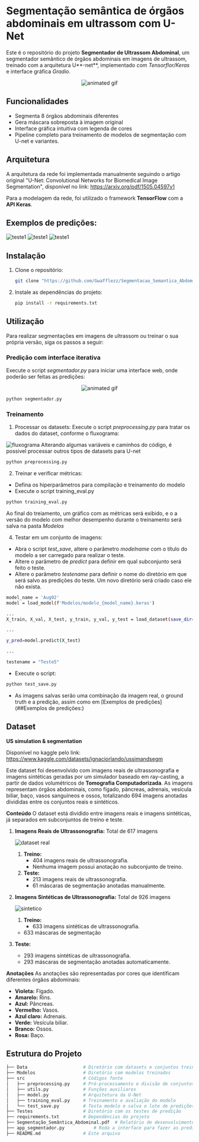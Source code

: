 
# Segmentação semântica de órgãos abdominais em ultrassom com U-Net
Este é o repositório do projeto **Segmentador de Ultrassom Abdominal**, um segmentador semântico de órgãos abdominais em imagens de ultrassom, treinado com a arquitetura U**-net**, implementado com *Tensorflor/Keras* e interface gráfica *Gradio*.

<p align="center">
  <img src="Src/Imgs/interface.gif" alt="animated gif">
</p>

## Funcionalidades
- Segmenta 8 órgãos abdominais diferentes
- Gera máscara sobreposta à imagem original
- Interface gráfica intuitiva com legenda de cores
- Pipeline completo para treinamento de modelos de segmentação com U-net e variantes.

## Arquitetura
A arquitetura da rede foi implementada manualmente seguindo o artigo original "U-Net: Convolutional Networks for Biomedical Image Segmentation", disponível no link: https://arxiv.org/pdf/1505.04597v1 

Para a modelagem da rede, foi utilizado o framework **TensorFlow** com a **API Keras**.

## Exemplos de predições: 

![teste1](Src/Imgs/pred2-11.png)
![teste1](Src/Imgs/plot_35.png)
![teste1](Src/Imgs/plot_14.png)

## Instalação

1. Clone o repositório:
    ```bash
    git clone "https://github.com/Gwafflezz/Segmentacao_Semantica_Abdominal"

    ```

2. Instale as dependências do projeto:

    ```bash
    pip install -r requirements.txt
    ```


## Utilização
Para realizar segmentações em imagens de ultrassom ou treinar o sua própria versão, siga os passos a seguir:


### Predição com interface iterativa
Execute o script *segmentador.py* para iniciar uma interface web, onde poderão ser feitas as predições:
<p align="center">
  <img src="Src/Imgs/interface.gif" alt="animated gif">
</p>

```bash
python segmentador.py
```

### Treinamento

1. Processar os datasets:
Execute o script *preprocessing.py* para tratar os dados do dataset, conforme o fluxograma:

![fluxograma](Src/Imgs/PreProcessamento_Fluxograma4.png)
Alterando algumas variáveis e caminhos do código, é possivel processar outros tipos de datasets para U-net

```bash
python preprocessing.py
```

2. Treinar e verificar métricas:
- Defina os hiperparâmetros para compilação e treinamento do modelo
- Execute o script training_eval.py 

```bash
python training_eval.py
```
Ao final do treiamento, um gráfico com as métricas será exibido, e o a versão do modelo com melhor desempenho durante o treinamento será salva na pasta *Modelos*

4. Testar em um conjunto de imagens:
- Abra o script *test_save*, altere o parâmetro *modelname* com o título do modelo a ser carregado para realizar o teste.
- Altere o parâmetro de *predict* para definir em qual subconjunto será feito o teste.
- Altere o parâmetro *testename* para definir o nome do diretório em que será salvo as predições do teste. Um novo diretório será criado caso ele não exista.


```bash
model_name = 'Aug02'
model = load_model(f'Modelos/modelo_{model_name}.keras')

... 
X_train, X_val, X_test, y_train, y_val, y_test = load_dataset(save_dir="Data")

...

y_pred=model.predict(X_test)

...

testename = "Teste5"
```
- Execute o script:

```bash
python test_save.py
```
- As imagens salvas serão uma combinação da imagem real, o ground truth e a predição, assim como em [Exemplos de predições](##Exemplos de predições:)

## Dataset

**US simulation & segmentation**

Disponível no kaggle pelo link: https://www.kaggle.com/datasets/ignaciorlando/ussimandsegm

Este dataset foi desenvolvido com  imagens reais de ultrassonografia e imagens sintéticas geradas por um simulador baseado em ray-casting, a partir de dados volumétricos de **Tomografia Computadorizada**. As imagens representam órgãos abdominais, como fígado, pâncreas, adrenais, vesícula biliar, baço, vasos sanguíneos e ossos, totalizando 694 imagens anotadas divididas entre os conjuntos reais e sintéticos.

**Conteúdo**
O dataset está dividido entre imagens reais e imagens sintéticas, já separados em subconjuntos de treino e teste.

1. **Imagens Reais de Ultrassonografia:** Total de 617 imagens

   ![dataset real](Src/Imgs/realimg.png)
	1. **Treino:**
		- 404  imagens reais de ultrassonografia.
		- Nenhuma imagem possui anotação no subconjunto de treino.
	2. **Teste:**
		- 213 imagens reais de ultrassonografia.
		- 61 máscaras de segmentação anotadas manualmente.

2. **Imagens Sintéticas de Ultrassonografia:** Total de 926 imagens

   ![sintetico](Src/Imgs/simuimg.png)

	1. **Treino:**
		-  633 imagens sintéticas de ultrassonografia.
	  - 633 máscaras de segmentação
  2. **Teste:**
		-  293 imagens sintéticas de ultrassonografia.
		- 293 máscaras de segmentação anotadas automaticamente.

**Anotações**
As anotações são representadas por cores que identificam diferentes órgãos abdominais:

- **Violeta:** Fígado.
- **Amarelo:** Rins.
- **Azul:** Pâncreas.
- **Vermelho:** Vasos.
- **Azul claro:** Adrenais.
- **Verde:** Vesícula biliar.
- **Branco:** Ossos.
- **Rosa:** Baço.

## Estrutura do Projeto

```bash
├── Data                     # Diretório com datasets e conjuntos treino/validação/teste
├── Modelos                  # Diretório com modelos treinados
├── src                      # Códigos fonte
│   ├── preprocessing.py     # Pré-processamento e divisão de conjuntos
│   ├── utils.py             # Funções auxiliares
│   ├── model.py             # Arquitetura da U-Net 
│   ├── training_eval.py     # Treinamento e avaliação do modelo
│   └── test_save.py         # Testa modelo e salva o lote de predições
├── Testes                   # Diretório com os testes de predição
├── requirements.txt         # Dependências do projeto
├── Segmentação_Semântica_Abdominal.pdf  # Relatório de desenvolvimento do projeto
├── app_segmentador.py           # Roda a interface para fazer as predições
├── README.md                # Este arquivo
```
